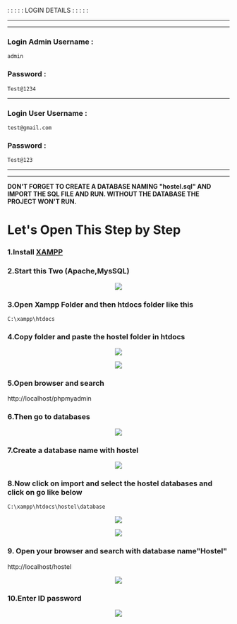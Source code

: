 : : : : : LOGIN DETAILS : : : : : 
*************************
*********************
### Login Admin Username : 
```
admin
```
### Password :  
```
Test@1234
```

*****************

### Login User  Username :
```
test@gmail.com
```

### Password :
```
Test@123
```
****************************
*****************************



**DON'T FORGET TO CREATE A DATABASE NAMING "hostel.sql" AND IMPORT THE SQL FILE AND RUN.
WITHOUT THE DATABASE THE PROJECT WON'T RUN.**

# Let's Open This Step by Step 

### 1.Install [XAMPP](https://www.apachefriends.org/index.html)
### 2.Start this Two (Apache,MysSQL)

<p align="center">
        <img src="https://github.com/Subham-Maity/Hostel-Management-System/blob/master/Image%20Ignore/subham1.png?raw=true"/>
        </p>

### 3.Open Xampp Folder and then htdocs folder like this
```
C:\xampp\htdocs
```
### 4.Copy folder and paste the hostel folder in htdocs


<p align="center">
        <img src="https://github.com/Subham-Maity/Hostel-Management-System/blob/master/Image%20Ignore/subham2.png?raw=true"/>
        </p>

<p align="center">
        <img src="https://github.com/Subham-Maity/Hostel-Management-System/blob/master/Image%20Ignore/subham3.png?raw=true"/>
        </p>

### 5.Open browser and search 

http://localhost/phpmyadmin


### 6.Then go to databases
<p align="center">
        <img src="https://github.com/Subham-Maity/Hostel-Management-System/blob/master/Image%20Ignore/subham4.png?raw=true"/>
        </p>

### 7.Create a database name with hostel 

<p align="center">
        <img src="https://github.com/Subham-Maity/Hostel-Management-System/blob/master/Image%20Ignore/subham5.png?raw=true"/>
        </p>

### 8.Now click on import and select the hostel databases and click on go like below  
```
C:\xampp\htdocs\hostel\database

```

<p align="center">
        <img src="https://github.com/Subham-Maity/Hostel-Management-System/blob/master/Image%20Ignore/subham7.png?raw=true"/>
        </p>


<p align="center">
        <img src="https://github.com/Subham-Maity/Hostel-Management-System/blob/master/Image%20Ignore/subham8.png?raw=true"/>
        </p>


### 9. Open your browser and search with database name"Hostel"

http://localhost/hostel

<p align="center">
        <img src="https://github.com/Subham-Maity/Hostel-Management-System/blob/master/Image%20Ignore/subham9.png?raw=true"/>
        </p>

### 10.Enter ID password

<p align="center">
        <img src="https://github.com/Subham-Maity/Hostel-Management-System/blob/master/Image%20Ignore/subham10.png?raw=true"/>
        </p>



